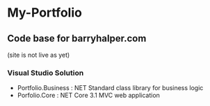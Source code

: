 # My-Portfolio
## Code base for barryhalper.com 
(site is not live as yet)
### Visual Studio Solution
- Portfolio.Business : NET Standard class library for business logic
- Porfolio.Core      : NET Core 3.1 MVC web application

